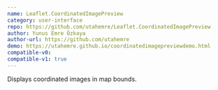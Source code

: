 ```yaml
---
name: Leaflet.CoordinatedImagePreview
category: user-interface
repo: https://github.com/utahemre/Leaflet.CoordinatedImagePreview
author: Yunus Emre Özkaya
author-url: https://github.com/utahemre
demo: https://utahemre.github.io/coordinatedimagepreviewdemo.html
compatible-v0:
compatible-v1: true
---
```


Displays coordinated images in map bounds.
